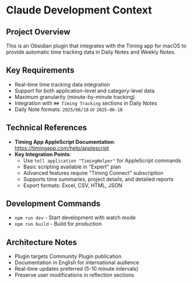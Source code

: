 # Claude Development Context

## Project Overview
This is an Obsidian plugin that integrates with the Timing app for macOS to provide automatic time tracking data in Daily Notes and Weekly Notes.

## Key Requirements
- Real-time time tracking data integration
- Support for both application-level and category-level data
- Maximum granularity (minute-by-minute tracking)
- Integration with `## Timing Tracking` sections in Daily Notes
- Daily Note formats: `2025/06/18` or `2025-06-18`

## Technical References
- **Timing App AppleScript Documentation**: https://timingapp.com/help/applescript
- **Key Integration Points**:
  - Use `tell application "TimingHelper"` for AppleScript commands
  - Basic scripting available in "Expert" plan
  - Advanced features require "Timing Connect" subscription
  - Supports time summaries, project details, and detailed reports
  - Export formats: Excel, CSV, HTML, JSON

## Development Commands
- `npm run dev` - Start development with watch mode
- `npm run build` - Build for production

## Architecture Notes
- Plugin targets Community Plugin publication
- Documentation in English for international audience
- Real-time updates preferred (5-10 minute intervals)
- Preserve user modifications in reflection sections